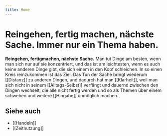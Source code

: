 ```yaml
---
title: Home
---
```


# Reingehen, fertig machen, nächste Sache. Immer nur ein Thema haben.
**Reingehen, fertigmachen, nächste Sache.** Man tut Dinge am besten, wenn man sich nur auf sie konzentriert, und das ist am leichtesten, wenn es auch keine anderen Dinge gibt, die sich einem in den Kopf schleichen. In so einen Kreis reinzukommen ist das Ziel. Das Tun der Sache bringt wiederum [[Distanz]] zu anderen Dingen, und dadurch hat man [[Klarheit]], weil man sich nicht in seinem [[Alltags-Selbst]] verfängt und dauernd zwischen den Dingen wechselt, die alle nicht fertig werden und so als Themen über einem schweben und weitere [[Hingabe]] unmöglich machen.

## Siehe auch
- [[Handeln]]
- [[Zeitnutzung]]